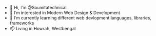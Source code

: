 - 👋 Hi, I’m @Soumitatechnical
- 👀 I’m interested in Modern Web Design & Development
- 🌱 I’m currently learning different web devlopment languages, libraries, frameworks
- 📫 Living in Howrah, Westbengal

<!---
Soumitatechnical/Soumitatechnical is a ✨ special ✨ repository because its `README.md` (this file) appears on your GitHub profile.
You can click the Preview link to take a look at your changes.
--->
